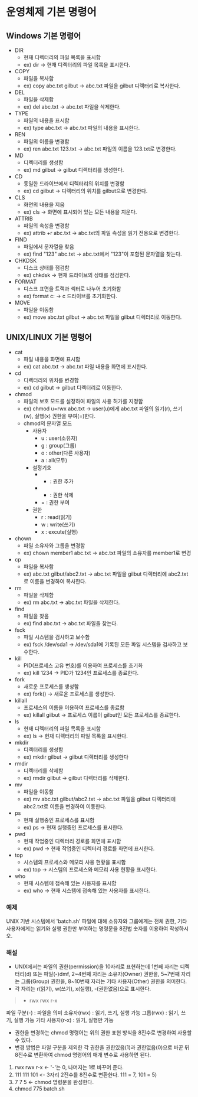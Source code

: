# 운영체제 기본 명령어
## Windows 기본 명령어
* DIR
    * 현재 디렉터리의 파일 목록을 표시함
    * ex) dir -> 현재 디렉터리의 파일 목록을 표시한다.
* COPY
    * 파일을 복사함
    * ex) copy abc.txt gilbut -> abc.txt 파일을 gilbut 디렉터리로 복사한다.
* DEL
    * 파일을 삭제함
    * ex) del abc.txt -> abc.txt 파일을 삭제한다.
* TYPE
    * 파일의 내용을 표시함
    * ex) type abc.txt -> abc.txt 파일의 내용을 표시한다.
* REN
    * 파일의 이름을 변경함
    * ex) ren abc.txt 123.txt -> abc.txt 파일의 이름을 123.txt로 변경한다.
* MD
    * 디렉터리를 생성함
    * ex) md gilbut -> gilbut 디렉터리를 생성한다.
* CD
    * 동일한 드라이브에서 디렉터리의 위치를 변경함
    * ex) cd gilbut -> 디렉터리의 위치를 gilbut으로 변경한다.
* CLS
    * 화면의 내용을 지움
    * ex) cls -> 화면에 표시되어 있는 모든 내용을 지운다.
* ATTRIB
    * 파일의 속성을 변경함
    * ex) attrib +r abc.txt -> abc.txt의 파일 속성을 읽기 전용으로 변경한다.
* FIND
    * 파일에서 문자열을 찾음
    * ex) find "123" abc.txt -> abc.txt에서 "123"이 포함된 문자열을 찾는다.
* CHKDSK
    * 디스크 상태를 점검함
    * ex) chkdsk -> 현재 드라이브의 상태를 점검한다.
* FORMAT
    * 디스크 표면을 트랙과 섹터로 나누어 초기화함
    * ex) format c: -> c 드라이브를 초기화한다.
* MOVE
    * 파일을 이동함
    * ex) move abc.txt gilbut -> abc.txt 파일을 gilbut 디렉터리로 이동한다.



## UNIX/LINUX 기본 명령어
* cat
    * 파일 내용을 화면에 표시함
    * ex) cat abc.txt -> abc.txt 파일 내용을 화면에 표시한다.
* cd
    * 디렉터리의 위치를 변경함
    * ex) cd gilbut -> gilbut 디렉터리로 이동한다.
* chmod
    * 파일의 보호 모드를 설정하여 파일의 사용 허가를 지정함
    * ex) chmod u=rwx abc.txt -> user(u)에게 abc.txt 파일의 읽기(r), 쓰기(w), 실행(x) 권한을 부여(=)한다.
    * chmod의 문자열 모드
        * 사용자
            * u : user(소유자)
            * g : group(그룹)
            * o : other(다른 사용자)
            * a : all(모두)
        * 설정기호
            * + : 권한 추가
            * - : 권한 삭제
            * = : 권한 부여
        * 권한
            * r : read(읽기)
            * w : write(쓰기)
            * x : excute(실행)
* chown
    * 파일 소유자와 그룹을 변경함
    * ex) chown member1 abc.txt -> abc.txt 파일의 소유자를 member1로 변경
* cp
    * 파일을 복사함
    * ex) abc.txt gilbut/abc2.txt -> abc.txt 파일을 gilbut 디렉터리에 abc2.txt로 이름을 변경하여 복사한다.
* rm
    * 파일을 삭제함
    * ex) rm abc.txt -> abc.txt 파일을 삭제한다.
* find
    * 파일을 찾음
    * ex) find abc.txt -> abc.txt 파일을 찾는다.
* fsck
    * 파일 시스템을 검사하고 보수함
    * ex) fsck /dev/sda1 -> /dev/sda1에 기록된 모든 파일 시스템을 검사하고 보수한다.
* kill
    * PID(프로세스 고유 번호)를 이용하여 프로세스를 초기화
    * ex) kill 1234 -> PID가 1234인 프로세스를 종료한다.
* fork
    * 새로운 프로세스를 생성함
    * ex) fork() -> 새로운 프로세스를 생성한다.
* killall
    * 프로세스의 이름을 이용하여 프로세스를 종료함
    * ex) killall gilbut -> 프로세스 이름이 gilbut인 모든 프로세스를 종료한다.
* ls
    * 현재 디렉터리의 파일 목록을 표시함
    * ex) ls -> 현재 디렉터리의 파일 목록을 표시한다.
* mkdir
    * 디렉터리를 생성함
    * ex) mkdir gilbut -> gilbut 디렉터리를 생성한다
* rmdir
    * 디렉터리를 삭제함
    * ex) rmdir gilbut -> gilbut 디렉터리를 삭제한다.
* mv
    * 파일을 이동함
    * ex) mv abc.txt gilbut/abc2.txt -> abc.txt 파일을 gilbut 디렉터리에 abc2.txt로 이름을 변경하여 이동한다.
* ps
    * 현재 실행중인 프로세스를 표시함
    * ex) ps -> 현재 실행중인 프로세스를 표시한다.
* pwd
    * 현재 작업중인 디렉터리 경로를 화면에 표시함
    * ex) pwd -> 현재 작업중인 디렉터리 경로를 화면에 표시한다.
* top
    * 시스템의 프로세스와 메모리 사용 현황을 표시함
    * ex) top -> 시스템의 프로세스와 메모리 사용 현황을 표시한다.
* who
    * 현재 시스템에 접속해 있는 사용자를 표시함
    * ex) who -> 현재 시스템에 접속해 있는 사용자를 표시한다.

### 예제
UNIX 기반 시스템에서 'batch.sh' 파일에 대해 소유자와 그룹에게는 전체 권한, 기타 사용자에게는 읽기와 실행 권한만 부여하는 명령문을 8진법 숫자를 이용하여 작성하시오.

### 해설
* UNIX에서는 파일의 권한(permission)을 10자리로 표현하는데 1번째 자리는 디렉터리(d) 또는 파일(-)dmf, 2~4번째 자리는 소유자(Owner) 권한을, 5~7번째 자리는 그룹(Group) 권한을, 8~10번째 자리는 기타 사용자(Other) 권한을 의미한다.
* 각 자리는 r(읽기), w(쓰기), x(실행), -(권한없음)으로 표시한다.

> - rwx rwx r-x

파일 구분(-) : 파일을 의미
소유자(rwx) : 읽기, 쓰기, 실행 가능
그룹(rwx) : 읽기, 쓰기, 실행 가능
기타 사용자(r-x) : 읽기, 실행만 가능
* 권한을 변경하는 chmod 명령어는 위의 권한 표현 방식을 8진수로 변경하여 사용할 수 있다.
* 변경 방법은 파일 구분을 제외한 각 권한을 권한있음(1)과 권한없음(0)으로 바꾼 뒤 8진수로 변환하여 chmod 명령어의 매개 변수로 사용하면 된다.

1. rwx rwx r-x      <- '-'는 0, 나머지는 1로 바꾸어 준다.
2. 111 111 101      <- 3자리 2진수를 8진수로 변환한다. 111 = 7, 101 = 5)
3.  7   7   5       <- chmod 명령문을 완성한다.
4.  chmod 775 batch.sh
